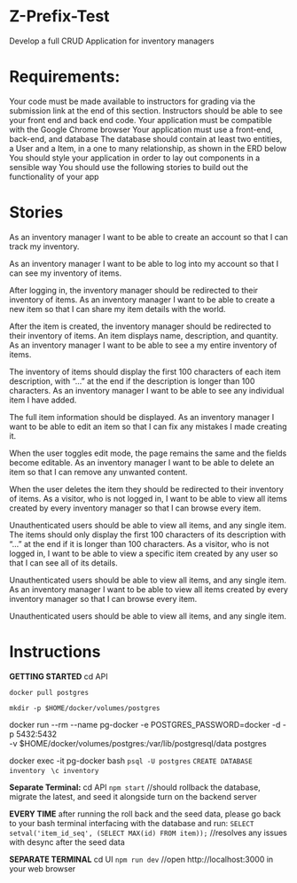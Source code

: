 # Z-Prefix-Test
Develop a full CRUD Application for inventory managers


# Requirements:
Your code must be made available to instructors for grading via the submission link at the end of this section. Instructors should be able to see your front end and back end code.
Your application must be compatible with the Google Chrome browser
Your application must use a front-end, back-end, and database
The database should contain at least two entities, a User and a Item, in a one to many relationship, as shown in the ERD below
You should style your application in order to lay out components in a sensible way
You should use the following stories to build out the functionality of your app


# Stories
As an inventory manager I want to be able to create an account so that I can track my inventory.

As an inventory manager I want to be able to log into my account so that I can see my inventory of items.

After logging in, the inventory manager should be redirected to their inventory of items.
As an inventory manager I want to be able to create a new item so that I can share my item details with the world.

After the item is created, the inventory manager should be redirected to their inventory of items.
An item displays name, description, and quantity.
As an inventory manager I want to be able to see a my entire inventory of items.

The inventory of items should display the first 100 characters of each item description, with “...” at the end if the description is longer than 100 characters.
As an inventory manager I want to be able to see any individual item I have added.

The full item information should be displayed.
As an inventory manager I want to be able to edit an item so that I can fix any mistakes I made creating it.

When the user toggles edit mode, the page remains the same and the fields become editable.
As an inventory manager I want to be able to delete an item so that I can remove any unwanted content.

When the user deletes the item they should be redirected to their inventory of items.
As a visitor, who is not logged in, I want to be able to view all items created by every inventory manager so that I can browse every item.

Unauthenticated users should be able to view all items, and any single item.
The items should only display the first 100 characters of its description with “...” at the end if it is longer than 100 characters.
As a visitor, who is not logged in, I want to be able to view a specific item created by any user so that I can see all of its details.

Unauthenticated users should be able to view all items, and any single item.
As an inventory manager I want to be able to view all items created by every inventory manager so that I can browse every item.

Unauthenticated users should be able to view all items, and any single item.


# Instructions

**GETTING STARTED**
cd API

`docker pull postgres`

`mkdir -p $HOME/docker/volumes/postgres`

docker run --rm --name pg-docker -e POSTGRES_PASSWORD=docker -d -p 5432:5432 \
-v $HOME/docker/volumes/postgres:/var/lib/postgresql/data postgres

docker exec -it pg-docker bash
    `psql -U postgres`
    `CREATE DATABASE inventory `
    `\c inventory`

**Separate Terminal:**
cd API
`npm start`               //should rollback the database, migrate the latest, and seed it alongside turn on the backend server

**EVERY TIME** after running the roll back and the seed data, please go back to your bash terminal interfacing with the database and run:
    `SELECT setval('item_id_seq', (SELECT MAX(id) FROM item));`               //resolves any issues with desync after the seed data 

**SEPARATE TERMINAL**
cd UI
`npm run dev`           //open http://localhost:3000 in your web browser

